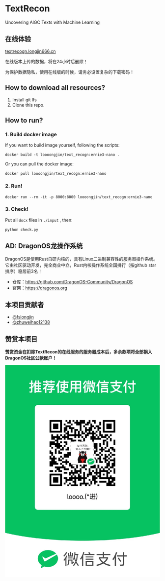 # TextRecon
Uncovering AIGC Texts with Machine Learning

## 在线体验

[textrecogn.longjin666.cn](https://textrecogn.longjin666.cn)

在线版本上传的数据，将在24小时后删除！

为保护数据隐私，使用在线版的时候，请务必设置复杂的下载密码！

## How to download all resources?

1. Install git lfs
2. Clone this repo.

## How to run?

### 1. Build docker image

If you want to build image yourself, following the scripts:

```shell
docker build -t loooongjin/text_recogn:ernie3-nano .
```

Or you can pull the docker image:

```shell
docker pull loooongjin/text_recogn:ernie3-nano
```


### 2. Run!


```shell
docker run --rm -it -p 8000:8000 loooongjin/text_recogn:ernie3-nano
```

### 3. Check!

Put all `docx` files in `./input` , then:

```shell
python check.py
```


## AD: DragonOS龙操作系统

DragonOS是使用Rust自研内核的，具有Linux二进制兼容性的服务器操作系统。它由社区驱动开发，完全商业中立，Rust内核操作系统全国排行（按github star排序）稳居前3名！

- 仓库：https://github.com/DragonOS-Community/DragonOS
- 官网：https://dragonos.org


## 本项目贡献者

- [@fslongjin](https://github.com/fslongjin)
- [@zhuweihao12138](https://github.com/zhuweihao12138)


## 赞赏本项目

**赞赏资金在扣除TextRecon的在线服务的服务器成本后，多余款项将全部捐入DragonOS社区公款账户！**

![sponsor](./static/sponsor.jpg)
